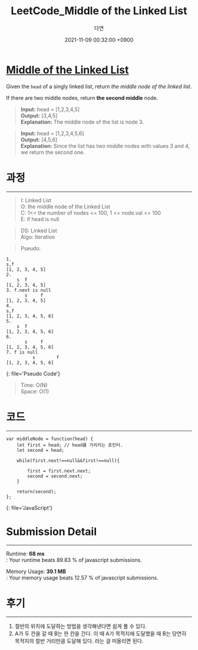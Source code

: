 ﻿---
title: LeetCode_Middle of the Linked List
author: 다연
date: 2021-11-09 00:32:00 +0900
categories: [Algorithm, LeetCode]
tags: [LeetCode, easy, Linked List, Two Pointers]
---
# [Middle of the Linked List](https://leetcode.com/problems/middle-of-the-linked-list/)

Given the  `head`  of a singly linked list, return  _the middle node of the linked list_.

If there are two middle nodes, return  **the second middle**  node.
>**Input:** head = [1,2,3,4,5]  
**Output:** [3,4,5]  
**Explanation:** The middle node of the list is node 3.

>**Input:** head = [1,2,3,4,5,6]  
**Output:** [4,5,6]  
**Explanation:** Since the list has two middle nodes with values 3 and 4, we return the second one.

# 과정
---
> I: Linked List  
O: the middle node of the Linked List  
C: 1<= the number of nodes <= 100, 1 <= node.val <= 100  
E: if head is null  

> DS: Linked List  
Algo: Iteration  


> Pseudo:  
```
1. 
s,f
[1, 2, 3, 4, 5]
2. 
    s  f
[1, 2, 3, 4, 5]
3. f.next is null
       s     f
[1, 2, 3, 4, 5]
4. 
s,f
[1, 2, 3, 4, 5, 6]
5. 
    s  f
[1, 2, 3, 4, 5, 6]
6.
       s     f
[1, 2, 3, 4, 5, 6]
7. f is null
          s        f
[1, 2, 3, 4, 5, 6]
```
{: file='Pseudo Code'}
> Time: O(N)  
Space: O(1)  

# 코드
---
```
var middleNode = function(head) {
    let first = head; // head를 가리키는 포인터.
    let second = head;
    
    while(first.next!==null&&first!==null){
        
        first = first.next.next;
        second = second.next;
    }
    
    return(second);
};
```
{: file='JavaScript'}
# Submission Detail
---
Runtime:  **68 ms**  
: Your runtime beats 89.83 % of javascript submissions.  
  
Memory Usage:  **39.1 MB**  
: Your memory usage beats 12.57 % of javascript submissions.  

# 후기
---
1. 절반의 위치에 도달하는 방법을 생각해낸다면 쉽게 풀 수 있다.
2. A가 두 칸을 갈 때 B는 한 칸을 간다. 이 때 A가 목적지에 도달했을 때 B는 당연히 목적지의 절반 거리만큼 도달해 있다. 라는 걸 떠올리면 된다.
